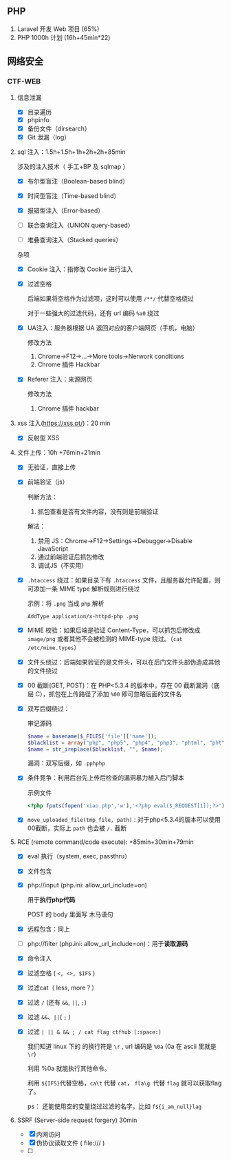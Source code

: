 ## PHP

1. Laravel 开发 Web 项目 (65%)
2. PHP 1000h 计划 (16h+45min*22)

## 网络安全

### CTF-WEB

1. 信息泄漏

    - [x] 目录遍历
    - [x] phpinfo
    - [x] 备份文件（dirsearch）
    - [x] Git 泄漏（log）

2. sql 注入：1.5h+1.5h+1h+2h+2h+85min

    涉及的注入技术（ 手工+BP 及 sqlmap ）

    - [x] 布尔型盲注（Boolean-based blind）

    - [x] 时间型盲注（Time-based blind）

    - [x] 报错型注入（Error-based）

    - [ ] 联合查询注入（UNION query-based）

    - [ ] 堆叠查询注入（Stacked queries）

    杂项

    - [x] Cookie 注入：指修改 Cookie 进行注入

    - [x] 过滤空格

        后端如果将空格作为过滤项，这时可以使用 `/**/` 代替空格绕过

        对于一些强大的过滤代码，还有 url 编码 `%a0` 绕过

    - [x] UA注入：服务器根据 UA 返回对应的客户端网页（手机，电脑）

        修改方法

        1. Chrome->F12->...->More tools->Nerwork conditions
        2. Chrome 插件 Hackbar

    - [x] Referer 注入：来源网页

        修改方法

        1. Chrome 插件 hackbar

3. xss 注入(https://xss.pt/)：20 min

    - [x] 反射型 XSS

4. 文件上传：10h +76min+21min
    - [x] 无验证，直接上传

    - [x] 前端验证（js）

        判断方法：

        1. 抓包查看是否有文件内容，没有则是前端验证

        解法：

        1. 禁用 JS：Chrome->F12->Settings->Debugger->Disable JavaScript
        2. 通过前端验证后抓包修改
        3. 调试JS（不实用）

    - [x] `.htaccess` 绕过：如果目录下有 `.htaccess` 文件，且服务器允许配置，则可添加一条 MIME type 解析规则进行绕过

        示例：将 `.png` 当成 `php` 解析

        ```
        AddType application/x-httpd-php .png
        ```

    - [x] MIME 校验：如果后端是验证 Content-Type，可以抓包后修改成 `image/png` 或者其他不会被检测的 MIME-type 绕过。（`cat /etc/mime.types`）

    - [x] 文件头绕过：后端如果验证的是文件头，可以在后门文件头部伪造成其他的文件绕过

    - [x] 00 截断(GET, POST)：在 PHP<5.3.4 的版本中，存在 00 截断漏洞（底层 C），抓包在上传路径了添加 `%00` 即可忽略后面的文件名

    - [x] 双写后缀绕过：

        审记源码

        ```php
        $name = basename($_FILES['file']['name']);
        $blacklist = array("php", "php5", "php4", "php3", "phtml", "pht", "jsp", "jspa", "jspx", "jsw", "jsv", "jspf", "jtml", "asp", "aspx", "asa", "asax", "ascx", "ashx", "asmx", "cer", "swf", "htaccess", "ini");
        $name = str_ireplace($blacklist, "", $name);
        ```

        漏洞：双写后缀，如 `.pphphp`

    - [x] 条件竞争：利用后台先上传后检查的漏洞暴力植入后门脚本

        示例文件

        ```php
        <?php fputs(fopen('xiao.php','w'),'<?php eval($_REQUEST[1]);?>');?>
        ```

    - [x] `move_uploaded_file(tmp_file, path)` : 对于php<5.3.4的版本可以使用00截断，实际上 `path` 也会被 `/.` 截断

5. RCE (remote command/code execute):  +85min+30min+79min

    - [x] eval 执行（system, exec, passthru）

    - [x] 文件包含

    - [x] php://input (php.ini: allow_url_include=on)

        用于**执行php代码**

        POST 的 body 里面写 木马语句

    - [x] 远程包含：同上

    - [ ] php://filter (php.ini: allow_url_include=on)：用于**读取源码**

    - [x] 命令注入

    - [x] 过滤空格 ( `<, <>, $IFS` )

    - [x] 过滤cat（ less, more？）

    - [x] 过滤 `/` (还有 `&&`, `||`, `;`)

    - [x] 过滤 `&&`、`||`( `;` )

    - [x] 过滤 `| || & && ; / cat flag ctfhub [:space:]`

        我们知道 linux 下的 的换行符是 `\r` , url 编码是 `%0a` (0a 在 ascii 里就是 `\r`)

        利用 %0a 就能执行其他命令。

        利用 `${IFS}`代替空格，`ca\t` 代替 `cat`， `fla\g `代替 `flag` 就可以获取flag了。

        ps： 还能使用空的变量绕过过滤的名字，比如 `f${i_am_null}lag`

6. SSRF (Server-side request forgery) 30min

    - [x] 内网访问
    - [x] 伪协议读取文件 ( file:/// )
    - [ ] 

